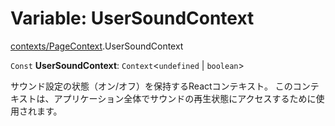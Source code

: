# Variable: UserSoundContext

[contexts/PageContext](../modules/contexts_PageContext.md).UserSoundContext

 `Const` **UserSoundContext**: `Context`\<`undefined` \| `boolean`\>

サウンド設定の状態（オン/オフ）を保持するReactコンテキスト。
このコンテキストは、アプリケーション全体でサウンドの再生状態にアクセスするために使用されます。
